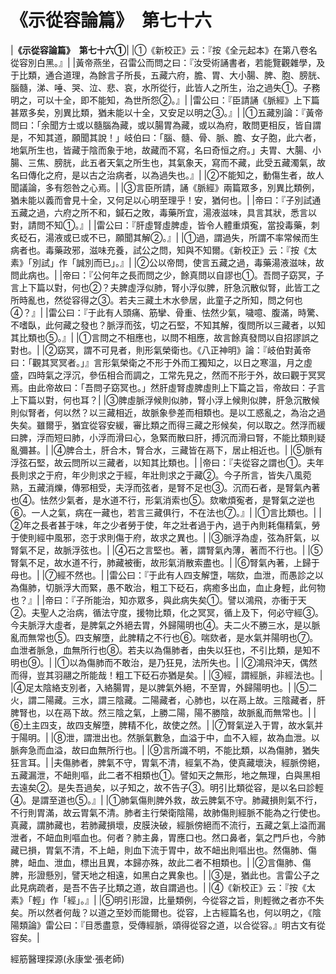 # 《示從容論篇》　第七十六

|**《示從容論篇》　第七十六①**|
|①《新校正》云：『按《全元起本》在第八卷名從容別白黑。』|
|黃帝燕坐，召雷公而問之曰：『汝受術誦書者，若能覽觀雜學，及于比類，通合道理，為餘言子所長，五藏六府，膽、胃、大小腸、脾、胞、膀胱、腦髓，涕、唾、哭、泣、悲、哀，水所從行，此皆人之所生，治之過失①。子務明之，可以十全，即不能知，為世所怨②。』|
|雷公曰：『臣請誦《脈經》上下篇甚眾多矣，別異比類，猶未能以十全，又安足以明之③。』|
|①五藏別論：『黃帝問曰：「余聞方士或以髓腦為藏，或以腸胃為藏，或以為府，敢問更相反，皆自謂是，不知其道，願聞其說！」岐伯曰：「腦、髓、骨、脈、膽、女子胞，此六者，地氣所生也，皆藏于陰而象于地，故藏而不寫，名曰奇恒之府。」夫胃、大腸、小腸、三焦、膀胱，此五者天氣之所生也，其氣象天，寫而不藏，此受五藏濁氣，故名曰傳化之府，是以古之治病者，以為過失也。』|
|②不能知之，動傷生者，故人聞議論，多有怨咎之心焉。|
|③言臣所請，誦《脈經》兩篇眾多，別異比類例，猶未能以義而會見十全，又何足以心明至理乎！安，猶何也。|
|帝曰：『子別試通五藏之過，六府之所不和，鍼石之敗，毒藥所宜，湯液滋味，具言其狀，悉言以對，請問不知①。』|
|雷公曰：『肝虛腎虛脾虛，皆令人體重煩寃，當投毒藥，刺炙砭石，湯液或已或不已，願聞其解②。』|
|①過，謂過失，所謂不率常候而生病者也。毒藥政邪，滋味充養，試公之問，知與不知爾。《新校正》云：『按《太素》「別試」作「誠別而已」。』|
|②公以帝問，使言五藏之過，毒藥湯液滋味，故問此病也。|
|帝曰：『公何年之長而問之少，餘真問以自謬也①。吾問子窈冥，子言上下篇以對，何也②？夫脾虛浮似肺，腎小浮似脾，肝急沉散似腎，此皆工之所時亂也，然從容得之③。若夫三藏土木水參居，此童子之所知，問之何也④？』|
|雷公曰：『于此有人頭痛、筋攣、骨重、怯然少氣，噦噫、腹滿，時驚、不嗜臥，此何藏之發也？脈浮而弦，切之石堅，不知其解，復問所以三藏者，以知其比類也⑤。』|
|①言問之不相應也，以問不相應，故言餘真發問以自招謬誤之對也。|
|②窈冥，謂不可見者，則形氣榮衛也。《八正神明》論：『岐伯對黃帝曰：「觀其冥冥者。」』言形氣榮衛之不形于外而工獨知之，以日之寒溫，月之虛盛，四時氣之浮沉，參伍相合而調之，工常先見之，然而不形于外，故曰觀于冥冥焉。由此帝故曰：「吾問子窈冥也。」然肝虛腎虛脾虛則上下篇之旨，帝故曰：子言上下篇以對，何也耳？|
|③脾虛脈浮候則似肺，腎小浮上候則似脾，肝急沉散候則似腎者，何以然？以三藏相近，故脈象參差而相類也。是以工惑亂之，為治之過失矣。雖爾乎，猶宜從容安緩，審比類之而得三藏之形候矣，何以取之。然浮而緩曰脾，浮而短曰肺，小浮而滑曰心，急緊而散曰肝，搏沉而滑曰腎，不能比類則疑亂彌甚。|
|④脾合土，肝合木，腎合水，三藏皆在鬲下，居止相近也。|
|⑤脈有浮弦石堅，故云問所以三藏者，以知其比類也。|
|帝曰：『夫從容之謂也①。夫年長則求之于府，年少則求之于經，年壯則求之于藏②。今子所言，皆失八風菀熟，五藏消爍，傳邪相受，夫浮而弦者，是腎不足也③。沉而石者，是腎氣內著也④。怯然少氣者，是水道不行，形氣消索也⑤。欬嗽煩寃者，是腎氣之逆也⑥。一人之氣，病在一藏也，若言三藏俱行，不在法也⑦。』|
|①言比類也。|
|②年之長者甚于味，年之少者勞于使，年之壯者過于內，過于內則耗傷精氣，勞于使則經中風邪，恣于求則傷于府，故求之異也。|
|③脈浮為虛，弦為肝氣，以腎氣不足，故脈浮弦也。|
|④石之言堅也。著，謂腎氣內薄，著而不行也。|
|⑤腎氣不足，故水道不行，肺藏被衝，故形氣消散索盡也。|
|⑥腎氣內著，上歸于母也。|
|⑦經不然也。|
|雷公曰：『于此有人四支解墯，喘欬，血泄，而愚診之以為傷肺，切脈浮大而緊，愚不敢治，粗工下砭石，病癒多出血，血止身輕，此何物也？』|
|帝曰：『子所能治，知亦眾多，與此病失矣①。譬以鴻飛，亦衝于天②。夫聖人之治病，循法守度，援物比類，化之冥冥，循上及下，何必守經③。今夫脈浮大虛者，是脾氣之外絕去胃，外歸陽明也④。夫二火不勝三水，是以脈亂而無常也⑤。四支解墮，此脾精之不行也⑥。喘欬者，是水氣并陽明也⑦。血泄者脈急，血無所行也⑧。若夫以為傷肺者，由失以狂也，不引比類，是知不明也⑨。|
|①以為傷肺而不敢治，是乃狂見，法所失也。|
|②鴻飛沖天，偶然而得，豈其羽翮之所能哉！粗工下砭石亦猶是矣。|
|③經，謂經脈，非經法也。|
|④足太陰絡支別者，入絡腸胃，是以脾氣外絕，不至胃，外歸陽明也。|
|⑤二火，謂二陽藏。三水，謂三陰藏。二陽藏者，心肺也，以在鬲上故。三陰藏者，肝脾腎也，以在鬲下故。然三陰之氣，上勝二陽，陽不勝陰，故脈亂而無常也。|
|⑥土主四支，故四支解墮，脾精不化，故使之然。|
|⑦腎氣逆入于胃，故水氣并于陽明。|
|⑧泄，謂泄出也。然脈氣數急，血溢于中，血不入經，故為血泄。以脈奔急而血溢，故曰血無所行也。|
|⑨言所識不明，不能比類，以為傷肺，猶失狂言耳。|
|夫傷肺者，脾氣不守，胃氣不清，經氣不為，使真藏壞決，經脈傍絕，五藏漏泄，不衄則嘔，此二者不相類也①。譬如天之無形，地之無理，白與黑相去遠矣②。是失吾過矣，以子知之，故不告子③。明引比類從容，是以名曰診輕④。是謂至道也⑤。』|
|①肺氣傷則脾外救，故云脾氣不守。肺藏損則氣不行，不行則胃滿，故云胃氣不清。肺者主行榮衛陰陽，故肺傷則經脈不能為之行使也。真藏，謂肺藏也，若肺藏損壞，皮膜決破，經脈傍絕而不流行，五藏之氣上溢而漏泄者，不衄血則嘔血也。何者？肺主鼻，胃應口也。然口鼻者，氣之門戶也，今肺藏已損，胃氣不清，不上衄，則血下流于胃中，故不衄出則嘔出也。然傷肺、傷脾，衄血、泄血，標出且異，本歸亦殊，故此二者不相類也。|
|②言傷肺、傷脾，形證懸別，譬天地之相遠，如黑白之異象也。|
|③是，猶此也。言雷公子之此見病疏者，是吾不告子比類之道，故自謂過也。|
|④《新校正》云：『按《太素》「輕」作「經」。』|
|⑤明引形證，比量類例，今從容之旨，則輕微之者亦不失矣。所以然者何哉？以道之至妙而能爾也。從容，上古經篇名也，何以明之，《陰陽類論》雷公曰：『目悉盡意，受傳經脈，頌得從容之道，以合從容。』明古文有從容矣。|


經筋醫理探源(永康堂‧張老師)


